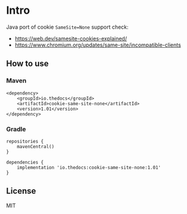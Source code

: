 # Intro
Java port of cookie `SameSite=None` support check:

* https://web.dev/samesite-cookies-explained/
* https://www.chromium.org/updates/same-site/incompatible-clients

## How to use
### Maven
```
<dependency>
    <groupId>io.thedocs</groupId>
    <artifactId>cookie-same-site-none</artifactId>
    <version>1.01</version>
</dependency>
```

### Gradle
```
repositories {
    mavenCentral()
}

dependencies {
    implementation 'io.thedocs:cookie-same-site-none:1.01'
}
```

## License
MIT
